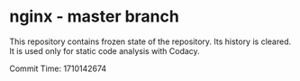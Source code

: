 # nginx - master branch

This repository contains frozen state of the repository.
Its history is cleared. It is used only for static code
analysis with Codacy.

Commit Time: 1710142674